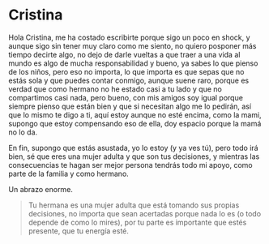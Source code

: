 # Cristina
Hola Cristina, me ha costado escribirte porque sigo un poco en shock, y aunque sigo sin tener muy claro como me siento, no quiero posponer más tiempo decirte algo, no dejo de darle vueltas a que traer a una vida al mundo es algo de mucha responsabilidad y bueno, ya sabes lo que pienso de los niños, pero eso no importa, lo que importa es que sepas que no estás sola y que puedes contar conmigo, aunque suene raro, porque es verdad que como hermano no he estado casi a tu lado y que no compartimos casi nada, pero bueno, con mis amigos soy igual porque siempre pienso que están bien y que si necesitan algo me lo pedirán, así que lo mismo te digo a ti, aquí estoy aunque no esté encima, como la mami, supongo que estoy compensando eso de ella, doy espacio porque la mamá no lo da.

En fin, supongo que estás asustada, yo lo estoy (y ya ves tú), pero todo irá bien, sé que eres una mujer adulta y que son tus decisiones, y mientras las consecuencias te hagan ser mejor persona tendrás todo mi apoyo, como parte de la familia y como hermano.

Un abrazo enorme.

> Tu hermana es una mujer adulta que está tomando sus propias decisiones, no importa que sean acertadas porque nada lo es (o todo depende de como lo mires), por tu parte es importante que estés presente, que tu energía esté.

